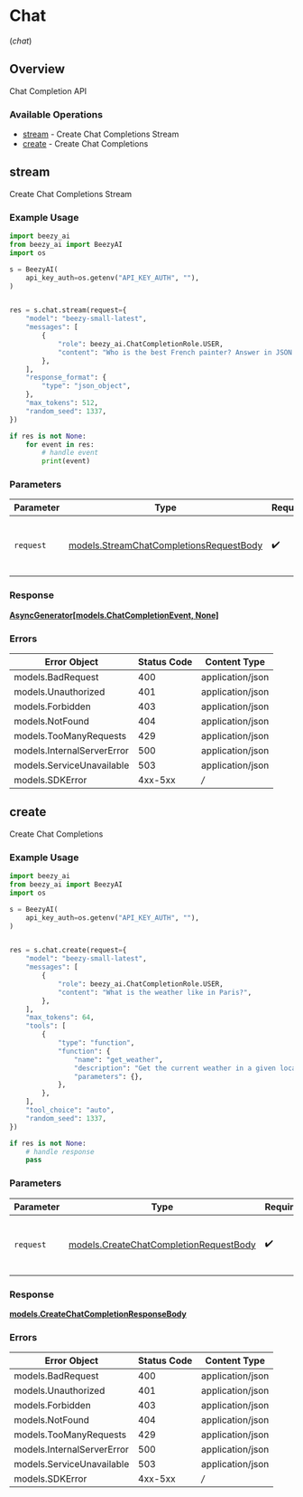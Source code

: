 # Chat
(*chat*)

## Overview

Chat Completion API

### Available Operations

* [stream](#stream) - Create Chat Completions Stream
* [create](#create) - Create Chat Completions

## stream

Create Chat Completions Stream

### Example Usage

```python
import beezy_ai
from beezy_ai import BeezyAI
import os

s = BeezyAI(
    api_key_auth=os.getenv("API_KEY_AUTH", ""),
)


res = s.chat.stream(request={
    "model": "beezy-small-latest",
    "messages": [
        {
            "role": beezy_ai.ChatCompletionRole.USER,
            "content": "Who is the best French painter? Answer in JSON.",
        },
    ],
    "response_format": {
        "type": "json_object",
    },
    "max_tokens": 512,
    "random_seed": 1337,
})

if res is not None:
    for event in res:
        # handle event
        print(event)

```

### Parameters

| Parameter                                                                                   | Type                                                                                        | Required                                                                                    | Description                                                                                 |
| ------------------------------------------------------------------------------------------- | ------------------------------------------------------------------------------------------- | ------------------------------------------------------------------------------------------- | ------------------------------------------------------------------------------------------- |
| `request`                                                                                   | [models.StreamChatCompletionsRequestBody](../../models/streamchatcompletionsrequestbody.md) | :heavy_check_mark:                                                                          | The request object to use for the request.                                                  |


### Response

**[AsyncGenerator[models.ChatCompletionEvent, None]](../../models/.md)**
### Errors

| Error Object               | Status Code                | Content Type               |
| -------------------------- | -------------------------- | -------------------------- |
| models.BadRequest          | 400                        | application/json           |
| models.Unauthorized        | 401                        | application/json           |
| models.Forbidden           | 403                        | application/json           |
| models.NotFound            | 404                        | application/json           |
| models.TooManyRequests     | 429                        | application/json           |
| models.InternalServerError | 500                        | application/json           |
| models.ServiceUnavailable  | 503                        | application/json           |
| models.SDKError            | 4xx-5xx                    | */*                        |

## create

Create Chat Completions

### Example Usage

```python
import beezy_ai
from beezy_ai import BeezyAI
import os

s = BeezyAI(
    api_key_auth=os.getenv("API_KEY_AUTH", ""),
)


res = s.chat.create(request={
    "model": "beezy-small-latest",
    "messages": [
        {
            "role": beezy_ai.ChatCompletionRole.USER,
            "content": "What is the weather like in Paris?",
        },
    ],
    "max_tokens": 64,
    "tools": [
        {
            "type": "function",
            "function": {
                "name": "get_weather",
                "description": "Get the current weather in a given location.",
                "parameters": {},
            },
        },
    ],
    "tool_choice": "auto",
    "random_seed": 1337,
})

if res is not None:
    # handle response
    pass

```

### Parameters

| Parameter                                                                                 | Type                                                                                      | Required                                                                                  | Description                                                                               |
| ----------------------------------------------------------------------------------------- | ----------------------------------------------------------------------------------------- | ----------------------------------------------------------------------------------------- | ----------------------------------------------------------------------------------------- |
| `request`                                                                                 | [models.CreateChatCompletionRequestBody](../../models/createchatcompletionrequestbody.md) | :heavy_check_mark:                                                                        | The request object to use for the request.                                                |


### Response

**[models.CreateChatCompletionResponseBody](../../models/createchatcompletionresponsebody.md)**
### Errors

| Error Object               | Status Code                | Content Type               |
| -------------------------- | -------------------------- | -------------------------- |
| models.BadRequest          | 400                        | application/json           |
| models.Unauthorized        | 401                        | application/json           |
| models.Forbidden           | 403                        | application/json           |
| models.NotFound            | 404                        | application/json           |
| models.TooManyRequests     | 429                        | application/json           |
| models.InternalServerError | 500                        | application/json           |
| models.ServiceUnavailable  | 503                        | application/json           |
| models.SDKError            | 4xx-5xx                    | */*                        |
